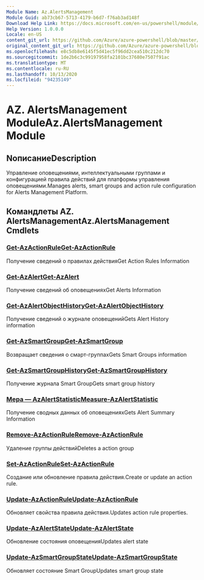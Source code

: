 ```yaml
---
Module Name: Az.AlertsManagement
Module Guid: ab73cb67-5713-4179-b6d7-f76ab3ad148f
Download Help Link: https://docs.microsoft.com/en-us/powershell/module/az.alertsmanagement
Help Version: 1.0.0.0
Locale: en-US
content_git_url: https://github.com/Azure/azure-powershell/blob/master/src/AlertsManagement/AlertsManagement/help/Az.AlertsManagement.md
original_content_git_url: https://github.com/Azure/azure-powershell/blob/master/src/AlertsManagement/AlertsManagement/help/Az.AlertsManagement.md
ms.openlocfilehash: e8c5db8e6145f5d41ec5f96dd2cea510c212dc70
ms.sourcegitcommit: 1de2b6c3c99197958fa2101bc37680e7507f91ac
ms.translationtype: MT
ms.contentlocale: ru-RU
ms.lasthandoff: 10/13/2020
ms.locfileid: "94235149"
---
```

# <span data-ttu-id="eec38-101">AZ. AlertsManagement Module</span><span class="sxs-lookup"><span data-stu-id="eec38-101">Az.AlertsManagement Module</span></span>
## <span data-ttu-id="eec38-102">Nописание</span><span class="sxs-lookup"><span data-stu-id="eec38-102">Description</span></span>
<span data-ttu-id="eec38-103">Управление оповещениями, интеллектуальными группами и конфигурацией правила действий для платформы управления оповещениями.</span><span class="sxs-lookup"><span data-stu-id="eec38-103">Manages alerts, smart groups and action rule configuration for Alerts Management Platform.</span></span>

## <span data-ttu-id="eec38-104">Командлеты AZ. AlertsManagement</span><span class="sxs-lookup"><span data-stu-id="eec38-104">Az.AlertsManagement Cmdlets</span></span>
### [<span data-ttu-id="eec38-105">Get-AzActionRule</span><span class="sxs-lookup"><span data-stu-id="eec38-105">Get-AzActionRule</span></span>](Get-AzActionRule.md)
<span data-ttu-id="eec38-106">Получение сведений о правилах действия</span><span class="sxs-lookup"><span data-stu-id="eec38-106">Get Action Rules Information</span></span>

### [<span data-ttu-id="eec38-107">Get-AzAlert</span><span class="sxs-lookup"><span data-stu-id="eec38-107">Get-AzAlert</span></span>](Get-AzAlert.md)
<span data-ttu-id="eec38-108">Получение сведений об оповещениях</span><span class="sxs-lookup"><span data-stu-id="eec38-108">Get Alerts Information</span></span>

### [<span data-ttu-id="eec38-109">Get-AzAlertObjectHistory</span><span class="sxs-lookup"><span data-stu-id="eec38-109">Get-AzAlertObjectHistory</span></span>](Get-AzAlertObjectHistory.md)
<span data-ttu-id="eec38-110">Получение сведений о журнале оповещений</span><span class="sxs-lookup"><span data-stu-id="eec38-110">Gets Alert History information</span></span>

### [<span data-ttu-id="eec38-111">Get-AzSmartGroup</span><span class="sxs-lookup"><span data-stu-id="eec38-111">Get-AzSmartGroup</span></span>](Get-AzSmartGroup.md)
<span data-ttu-id="eec38-112">Возвращает сведения о смарт-группах</span><span class="sxs-lookup"><span data-stu-id="eec38-112">Gets Smart Groups information</span></span>

### [<span data-ttu-id="eec38-113">Get-AzSmartGroupHistory</span><span class="sxs-lookup"><span data-stu-id="eec38-113">Get-AzSmartGroupHistory</span></span>](Get-AzSmartGroupHistory.md)
<span data-ttu-id="eec38-114">Получение журнала Smart Group</span><span class="sxs-lookup"><span data-stu-id="eec38-114">Gets smart group history</span></span>

### [<span data-ttu-id="eec38-115">Мера — AzAlertStatistic</span><span class="sxs-lookup"><span data-stu-id="eec38-115">Measure-AzAlertStatistic</span></span>](Measure-AzAlertStatistic.md)
<span data-ttu-id="eec38-116">Получение сводных данных об оповещениях</span><span class="sxs-lookup"><span data-stu-id="eec38-116">Gets Alert Summary Information</span></span>

### [<span data-ttu-id="eec38-117">Remove-AzActionRule</span><span class="sxs-lookup"><span data-stu-id="eec38-117">Remove-AzActionRule</span></span>](Remove-AzActionRule.md)
<span data-ttu-id="eec38-118">Удаление группы действий</span><span class="sxs-lookup"><span data-stu-id="eec38-118">Deletes a action group</span></span>

### [<span data-ttu-id="eec38-119">Set-AzActionRule</span><span class="sxs-lookup"><span data-stu-id="eec38-119">Set-AzActionRule</span></span>](Set-AzActionRule.md)
<span data-ttu-id="eec38-120">Создание или обновление правила действия.</span><span class="sxs-lookup"><span data-stu-id="eec38-120">Create or update an action rule.</span></span>

### [<span data-ttu-id="eec38-121">Update-AzActionRule</span><span class="sxs-lookup"><span data-stu-id="eec38-121">Update-AzActionRule</span></span>](Update-AzActionRule.md)
<span data-ttu-id="eec38-122">Обновляет свойства правила действия.</span><span class="sxs-lookup"><span data-stu-id="eec38-122">Updates action rule properties.</span></span>

### [<span data-ttu-id="eec38-123">Update-AzAlertState</span><span class="sxs-lookup"><span data-stu-id="eec38-123">Update-AzAlertState</span></span>](Update-AzAlertState.md)
<span data-ttu-id="eec38-124">Обновление состояния оповещения</span><span class="sxs-lookup"><span data-stu-id="eec38-124">Updates alert state</span></span>

### [<span data-ttu-id="eec38-125">Update-AzSmartGroupState</span><span class="sxs-lookup"><span data-stu-id="eec38-125">Update-AzSmartGroupState</span></span>](Update-AzSmartGroupState.md)
<span data-ttu-id="eec38-126">Обновляет состояние Smart Group</span><span class="sxs-lookup"><span data-stu-id="eec38-126">Updates smart group state</span></span>

